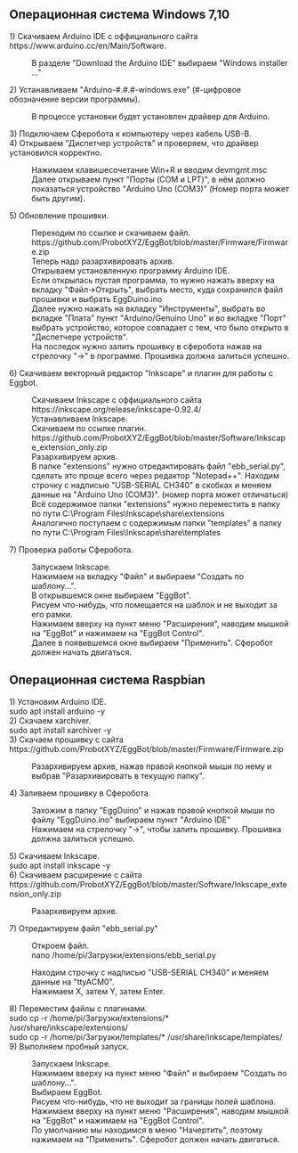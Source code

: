 <html>
<head>
<style type="text/css">
.tab { margin-left: 40px; }
</style>
</head>
<body>
                                                  <h2>Операционная система Windows 7,10</h2>
<p>1) Скачиваем Arduino IDE с оффициального сайта https://www.arduino.cc/en/Main/Software. 
<p class=tab>В разделе "Download the Arduino IDE" выбираем "Windows installer ..."<br></p>
2) Устанавливаем "Arduino-#.#.#-windows.exe" (#-цифровое обозначение версии программы).<br>
<p class=tab>В процессе установки будет установлен драйвер для Arduino.<br></p>
3) Подключаем Сферобота к компьютеру через кабель USB-B.<br>
4) Открываем "Диспетчер устройств" и проверяем, что драйвер установился корректно.<br>
<p class=tab>Нажимаем клавишесочетание Win+R и вводим devmgmt.msc<br>
    Далее открываем пункт "Порты (COM и LPT)", в нём должно показаться устройство "Arduino Uno (COM3)" (Номер порта может быть другим).<br></p>
5) Обновление прошивки.<br>
<p class=tab>Переходим по ссылке и скачиваем файл. https://github.com/ProbotXYZ/EggBot/blob/master/Firmware/Firmware.zip<br>
   	Теперь надо разархивировать архив.<br>
  	Открываем установленную программу Arduino IDE.<br>
   	Если открылась пустая программа, то нужно нажать вверху на вкладку "Файл->Открыть", выбрать место, куда сохранился файл прошивки и выбрать EggDuino.ino<br>
   	Далее нужно нажать на вкладку "Инструменты", выбрать во вкладке "Плата" пункт "Arduino/Genuino Uno" и во вкладке "Порт" выбрать устройство, которое совпадает с тем, что было открыто в "Диспетчере устройств".<br>
   	На последок нужно залить прошивку в сферобота нажав на стрелочку "->" в программе. Прошивка должна залиться успешно.<br></p>
6) Скачиваем векторный редактор "Inkscape" и плагин для работы с Eggbot.<br>
<p class=tab>Скачиваем Inkscape с оффициального сайта https://inkscape.org/release/inkscape-0.92.4/ <br>
		Устанавливаем Inkscape.<br>
		Скачиваем по ссылке плагин. https://github.com/ProbotXYZ/EggBot/blob/master/Software/Inkscape_extension_only.zip <br>
		Разархивируем архив.<br>
		В папке "extensions" нужно отредактировать файл "ebb_serial.py", сделать это проще всего через редактор "Notepad++". Находим строчку с надписью "USB-SERIAL CH340" в скобках и меняем данные на "Arduino Uno (COM3)". (номер порта может отличаться)<br>
		Всё содержимое папки "extensions" нужно переместить в папку по пути C:\Program Files\Inkscape\share\extensions<br>
		Аналогично поступаем с содержимым папки "templates" в папку по пути C:\Program Files\Inkscape\share\templates<br></p>
7) Проверка работы Сферобота.<br>
<p class=tab>Запускаем Inkscape.<br>
		Нажимаем на вкладку "Файл" и выбираем "Создать по шаблону...".<br>
		В открывшемся окне выбираем "EggBot".<br>
		Рисуем что-нибудь, что помещается на шаблон и не выходит за его рамки.<br>
		Нажимаем вверху на пункт меню "Расширения", наводим мышкой на "EggBot" и нажимаем на "EggBot Control".<br>
		Далее в появившемся окне выбираем "Применить". Сферобот должен начать двигаться.<br></p>
</p>
                                                  <h2>Операционная система Raspbian</h2>
<p>1) Установим Arduino IDE.<br>
			sudo apt install arduino -y<br>
2) Скачаем xarchiver.<br>
			sudo apt install xarchiver -y <br>
3) Скачаем прошивку с сайта https://github.com/ProbotXYZ/EggBot/blob/master/Firmware/Firmware.zip <br>
<p class=tab>Разархивируем архив, нажав правой кнопкой мыши по нему и выбрав "Разархивировать в текущую папку".<br></p>
4) Заливаем прошивку в Сферобота. <br>
<p class=tab>Захожим в папку "EggDuino" и нажав правой кнопкой мыши по файлу "EggDuino.ino" выбираем пункт "Arduino IDE"<br>
		Нажимаем на стрелочку "->", чтобы залить прошивку. Прошивка должна залиться успешно.<br></p>
5) Скачиваем Inkscape.<br>
			sudo apt install inkscape -y<br>
6) Скачиваем расширение с сайта https://github.com/ProbotXYZ/EggBot/blob/master/Software/Inkscape_extension_only.zip<br>
<p class=tab>Разархивируем архив.<br></p>
7) Отредактируем файл "ebb_serial.py"<br>
<p class=tab>Откроем файл.<br>
			nano /home/pi/Загрузки/extensions/ebb_serial.py <br></p>
<p class=tab>Находим строчку с надписью "USB-SERIAL CH340" и меняем данные на "ttyACM0".<br>
		Нажимаем X, затем Y, затем Enter.<br></p>
8) Переместим файлы с плагинами.<br>
			sudo cp -r /home/pi/Загрузки/extensions/* /usr/share/inkscape/extensions/<br>
			sudo cp -r /home/pi/Загрузки/templates/* /usr/share/inkscape/templates/<br>
9) Выполняем пробный запуск.<br>
<p class=tab>Запускаем Inkscape.<br>
		Нажимаем вверху на пункт меню "Файл" и выбираем "Создать по шаблону...".<br>
		Выбираем EggBot.<br>
		Рисуем что-нибудь, что не выходит за границы полей шаблона.<br>
		Нажимаем вверху на пункт меню "Расширения", наводим мышкой на "EggBot" и нажимаем на "EggBot Control".<br>
		По умолчанию мы находимся в меню "Начертить", поэтому нажимаем на "Применить". Сферобот должен начать двигаться.<br></p>
</p>
</body>
</html>
